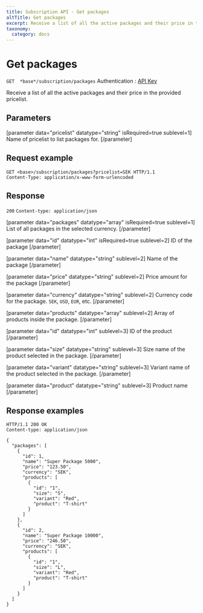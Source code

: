 ```yaml
---
title: Subscription API - Get packages
altTitle: Get packages
excerpt: Receive a list of all the active packages and their price in the provided pricelist.
taxonomy:
  category: docs
---
```


# Get packages

`GET  *base*/subscription/packages`
Authentication : [API Key](/api-references/api-intro#authentication)

Receive a list of all the active packages and their price in the provided pricelist.
## Parameters

[parameter data="pricelist" datatype="string" isRequired=true sublevel=1]
Name of pricelist to list packages for.
[/parameter]

## Request example

```http
GET <base>/subscription/packages?pricelist=SEK HTTP/1.1
Content-Type: application/x-www-form-urlencoded
```

## Response

`200` `Content-type: application/json`

[parameter data="packages" datatype="array" isRequired=true sublevel=1]
List of all packages in the selected currency.
[/parameter]

[parameter data="id" datatype="int" isRequired=true sublevel=2]
ID of the package
[/parameter]

[parameter data="name" datatype="string" sublevel=2]
Name of the package
[/parameter]

[parameter data="price" datatype="string" sublevel=2]
Price amount for the package
[/parameter]

[parameter data="currency" datatype="string" sublevel=2]
Currency code for the package. ``SEK``, ``USD``, ``EUR``, etc.
[/parameter]

[parameter data="products" datatype="array" sublevel=2]
Array of products inside the package.
[/parameter]

[parameter data="id" datatype="int" sublevel=3]
ID of the product
[/parameter]

[parameter data="size" datatype="string" sublevel=3]
Size name of the product selected in the package.
[/parameter]

[parameter data="variant" datatype="string" sublevel=3]
Variant name of the product selected in the package.
[/parameter]

[parameter data="product" datatype="string" sublevel=3]
Product name
[/parameter]

## Response examples

```http
HTTP/1.1 200 OK
Content-type: application/json

{
  "packages": [
    {
      "id": 1,
      "name": "Super Package 5000",
      "price": "123.50",
      "currency": "SEK",
      "products": [
        {
          "id": "1",
          "size": "S",
          "variant": "Red",
          "product": "T-shirt"
        }
      ]
    },
    {
      "id": 2,
      "name": "Super Package 10000",
      "price": "246.50",
      "currency": "SEK",
      "products": [
        {
          "id": "1",
          "size": "L",
          "variant": "Red",
          "product": "T-shirt"
        }
      ]
    }
  ]
}
```


